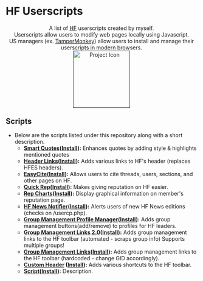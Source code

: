 # HF Userscripts
<p align="center">
A list of <a href="https://hackforums.net/">HF</a> userscripts created by myself.
<br />
Userscripts allow users to modify web pages locally using Javascript. 
<br />
US managers (ex. <a href="https://tampermonkey.net/">TamperMonkey</a>) allow users to install and manage their userscripts in modern browsers.
<br />
<a href=""><img src="https://github.com/xadamxk/HF-Userscripts/blob/master/projecticon.png" width="150" height="150" title="Project Icon"  /></a>
<br />
</p>




<h3><b><big>Scripts</big></b></h3>
<ul><li>Below are the scripts listed under this repository along with a short description.

<ul><li><b><a href ="https://hackforums.net/showthread.php?tid=5509062">Smart Quotes</a>(<a href="https://github.com/xadamxk/HF-Userscripts/raw/master/Smart%20Quotes/Smart%20Quotes.user.js">Install</a>):</b> Enhances quotes by adding style & highlights mentioned quotes</li></ul>
<ul><li><b><a href ="https://hackforums.net/showthread.php?tid=5508483">Header Links</a>(<a href="https://github.com/xadamxk/HF-Userscripts/raw/master/Header%20Links/Header%20Links.user.js">Install</a>):</b> Adds various links to HF's header (replaces HFES headers).</li></ul>
<ul><li><b><a href ="https://hackforums.net/showthread.php?tid=5507074">EasyCite</a>(<a href="https://github.com/xadamxk/HF-Userscripts/raw/master/EasyCite/EasyCite.user.js">Install</a>):</b> Allows users to cite threads, users, sections, and other pages on HF.</li></ul>
<ul><li><b><a href ="https://hackforums.net/showthread.php?tid=5498344">Quick Rep</a>(<a href="https://github.com/xadamxk/HF-Userscripts/raw/master/Quick%20Rep/Quick%20Rep.user.js">Install</a>):</b> Makes giving reputation on HF easier.</li></ul>
<ul><li><b><a href ="https://hackforums.net/showthread.php?tid=5495131">Rep Charts</a>(<a href="https://github.com/xadamxk/HF-Userscripts/raw/master/Rep%20Charts/Rep%20Charts.user.js">Install</a>):</b> Display graphical information on member's reputation page.</li></ul>
<ul><li><b><a href ="https://hackforums.net/showthread.php?tid=5480003">HF News Notifier</a>(<a href="https://github.com/xadamxk/HF-Userscripts/raw/master/HF%20News%20Notifier/HF%20News%20Notifier.user.js">Install</a>):</b> Alerts users of new HF News editions (checks on /usercp.php).</li></ul>
<ul><li><b><a href ="https://hackforums.net/showthread.php?tid=5478207">Group Management Profile Manager</a>(<a href="https://github.com/xadamxk/HF-Userscripts/raw/master/Group%20Management%20Profile%20Manager/Group%20Management%20Profile%20Manager.user.js">Install</a>):</b> Adds group management buttons(add/remove) to profiles for HF leaders.</li></ul>
<ul><li><b><a href="https://hackforums.net/showthread.php?tid=5477859">Group Management Links 2.0</a>(<a href="https://github.com/xadamxk/HF-Userscripts/raw/master/Group%20Management%20Links%202.0/Group%20Management%20Links%202.0.user.js">Install</a>):</b> Adds group management links to the HF toolbar (automated - scraps group info) Supports multiple groups!</li></ul>
<ul><li><b><a href="https://hackforums.net/showthread.php?tid=5495482">Group Management Links</a>(<a href="https://github.com/xadamxk/HF-Userscripts/raw/master/Group%20Management%20Links/Group%20Management%20Links.user.js">Install</a>):</b> Adds group management links to the HF toolbar (hardcoded - change GID accordingly).</li></ul>
<ul><li><b><a href="https://hackforums.net/showthread.php?tid=5495482">Custom Header</a> (<a href="https://github.com/xadamxk/HF-Userscripts/raw/master/Custom%20Header/Custom%20Header.user.js">Install</a>):</b> Adds various shortcuts to the HF toolbar.</li></ul>







<ul><li><b><a href ="https://github.com/xadamxk/HF-Userscripts">Script</a>(<a href="">Install</a>):</b> Description.</li></ul>

</li></ul>

